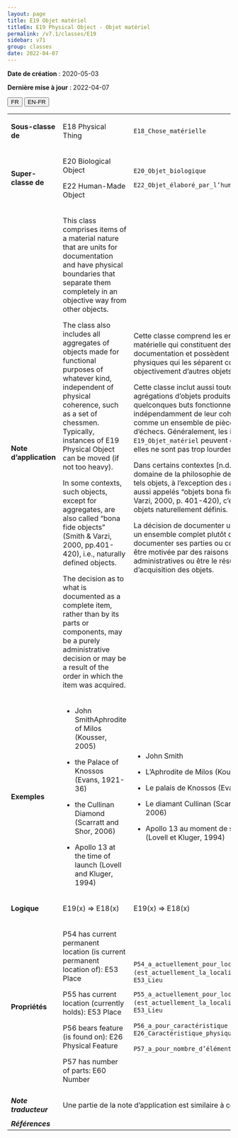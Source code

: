 ```yaml
---
layout: page
title: E19 Objet matériel
titleEn: E19 Physical Object - Objet matériel
permalink: /v7.1/classes/E19
sidebar: v71
group: classes
date: 2022-04-07
---
```


**Date de création** : 2020-05-03

**Dernière mise à jour** : 2022-04-07

<div class="lang-buttons">
  <button id="fr" class="activate">FR</button>
  <button id="en-fr">EN-FR</button>
</div>

<table>
				<tbody>
				<tr>
					<td><strong>Sous-classe de</strong></td>
					<td class="en"><p>E18 Physical Thing</p>
							</td>
						<td><p><code class="language-plaintext highlighter-rouge">E18_Chose_matérielle</code> </p>
							</td>
						</tr>
					<tr>
					<td><strong>Super-classe de</strong></td>
					<td class="en"><p>E20 Biological Object</p>
							<p>E22 Human-Made Object</p>
							</td>
						<td><p><code class="language-plaintext highlighter-rouge">E20_Objet_biologique</code> </p>
							<p><code class="language-plaintext highlighter-rouge">E22_Objet_élaboré_par_l’humain</code> </p>
							</td>
						</tr>
					<tr>
					<td><strong>Note d’application</strong></td>
					<td class="en"><p>This class comprises items of a material nature that are units for documentation and have physical boundaries that separate them completely in an objective way from other objects.</p>
							<p>The class also includes all aggregates of objects made for functional purposes of whatever kind, independent of physical coherence, such as a set of chessmen. Typically, instances of E19 Physical Object can be moved (if not too heavy).</p>
							<p>In some contexts, such objects, except for aggregates, are also called “bona fide objects” (Smith & Varzi, 2000, pp.401-420), i.e., naturally defined objects.</p>
							<p>The decision as to what is documented as a complete item, rather than by its parts or components, may be a purely administrative decision or may be a result of the order in which the item was acquired.</p>
							</td>
						<td><p>Cette classe comprend les entités de nature matérielle qui constituent des unités pour la documentation et possèdent des limites physiques qui les séparent complètement et objectivement d’autres objets.</p>
							<p></p>
							<p>Cette classe inclut aussi toutes les agrégations d’objets produits pour de quelconques buts fonctionnels, indépendamment de leur cohérence physique, comme un ensemble de pièces de jeu d’échecs. Généralement, les instances de <code class="language-plaintext highlighter-rouge">E19_Objet_matériel</code> peuvent être déplacées (si elles ne sont pas trop lourdes).</p>
							<p></p>
							<p>Dans certains contextes [n.d.t. comme dans le domaine de la philosophie de la spatialité], de tels objets, à l’exception des agrégats, sont aussi appelés “objets bona fide” (Smith & Varzi, 2000, p. 401-420), c’est-à-dire des objets naturellement définis.</p>
							<p></p>
							<p>La décision de documenter un objet comme un ensemble complet plutôt que de documenter ses parties ou composants peut être motivée par des raisons purement administratives ou être le résultat de l’ordre d’acquisition des objets.</p>
							</td>
						</tr>
					<tr>
					<td><strong>Exemples</strong></td>
					<td class="en"><ul><li><p>John SmithAphrodite of Milos (Kousser, 2005)</p>
							</li>
									<li><p>the Palace of Knossos (Evans, 1921-36)</p>
							</li>
										<li><p>the Cullinan Diamond (Scarratt and Shor, 2006)</p>
							</li>
										<li><p>Apollo 13 at the time of launch (Lovell and Kluger, 1994)</p>
							</li></ul>
										</td>
						<td><ul><li><p>John Smith</p>
							</li>
									<li><p>L’Aphrodite de Milos (Kousser, 2005)</p>
							</li>
										<li><p>Le palais de Knossos (Evans, 1921-1936)</p>
							</li>
										<li><p>Le diamant Cullinan (Scarratt et Shor, 2006)</p>
							</li>
										<li><p>Apollo 13 au moment de son lancement (Lovell et Kluger, 1994)</p>
							</li></ul>
										</td>
						</tr>
					<tr>
					<td><strong>Logique</strong></td>
					<td class="en"><p>E19(x) ⇒ E18(x)</p>
							</td>
						<td><p>E19(x) ⇒ E18(x)</p>
							</td>
						</tr>
					<tr>
					<td><strong>Propriétés</strong></td>
					<td class="en"><p>P54 has current permanent location (is current permanent location of): E53 Place</p>
							<p>P55 has current location (currently holds): E53 Place</p>
							<p>P56 bears feature (is found on): E26 Physical Feature</p>
							<p>P57 has number of parts: E60 Number</p>
							</td>
						<td><p><code class="language-plaintext highlighter-rouge">P54_a_actuellement_pour_localisation_fixe (est_actuellement_la_localisation_fixe_de)</code> : <code class="language-plaintext highlighter-rouge">E53_Lieu</code></p>
							<p><code class="language-plaintext highlighter-rouge">P55_a_actuellement_pour_localisation (est_actuellement_la_localisation_de)</code> : <code class="language-plaintext highlighter-rouge">E53_Lieu</code></p>
							<p><code class="language-plaintext highlighter-rouge">P56_a_pour_caractéristique (se_trouve_sur)</code> : <code class="language-plaintext highlighter-rouge">E26_Caractéristique_physique</code></p>
							<p><code class="language-plaintext highlighter-rouge">P57_a_pour_nombre_d’éléments</code> : <code class="language-plaintext highlighter-rouge">E60_Nombre</code> <code class="language-plaintext highlighter-rouge"></code></p>
							</td>
						</tr>
					<tr>
					<td><strong><em>Note traducteur</em></strong></td>
					<td colspan="2"><p>Une partie de la note d’application est similaire à celle(s) de : E22</p>
							</td>
						</tr>
					<tr>
					<td><strong><em>Références</em></strong></td>
					<td colspan="2"><p><em></em></p>
							</td>
						</tr>
					</tbody>
				</table>
				